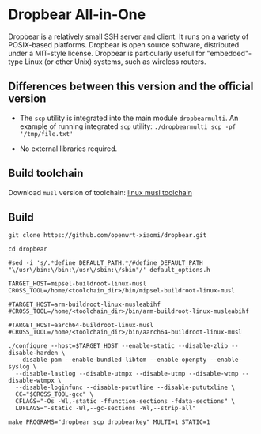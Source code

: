 # Dropbear All-in-One

Dropbear is a relatively small SSH server and client. It runs on a variety of POSIX-based platforms. Dropbear is open source software, distributed under a MIT-style license. Dropbear is particularly useful for "embedded"-type Linux (or other Unix) systems, such as wireless routers.

## Differences between this version and the official version

* The `scp` utility is integrated into the main module `dropbearmulti`.
  An example of running integrated `scp` utility: `./dropbearmulti scp -pf '/tmp/file.txt'`

* No external libraries required.

## Build toolchain

Download `musl` version of toolchain: [linux musl toolchain](https://toolchains.bootlin.com/)

## Build

```
git clone https://github.com/openwrt-xiaomi/dropbear.git

cd dropbear

#sed -i 's/.*define DEFAULT_PATH.*/#define DEFAULT_PATH "\/usr\/bin:\/bin:\/usr\/sbin:\/sbin"/' default_options.h

TARGET_HOST=mipsel-buildroot-linux-musl
CROSS_TOOL=/home/<toolchain_dir>/bin/mipsel-buildroot-linux-musl

#TARGET_HOST=arm-buildroot-linux-musleabihf
#CROSS_TOOL=/home/<toolchain_dir>/bin/arm-buildroot-linux-musleabihf

#TARGET_HOST=aarch64-buildroot-linux-musl
#CROSS_TOOL=/home/<toolchain_dir>/bin/aarch64-buildroot-linux-musl

./configure --host=$TARGET_HOST --enable-static --disable-zlib --disable-harden \
  --disable-pam --enable-bundled-libtom --enable-openpty --enable-syslog \
  --disable-lastlog --disable-utmpx --disable-utmp --disable-wtmp --disable-wtmpx \
  --disable-loginfunc --disable-pututline --disable-pututxline \
  CC="$CROSS_TOOL-gcc" \
  CFLAGS="-Os -Wl,-static -ffunction-sections -fdata-sections" \
  LDFLAGS="-static -Wl,--gc-sections -Wl,--strip-all"

make PROGRAMS="dropbear scp dropbearkey" MULTI=1 STATIC=1
```



